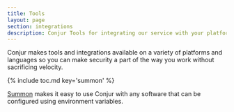 ```yaml
---
title: Tools
layout: page
section: integrations
description: Conjur Tools for integrating our service with your platforms and servers.
---
```


Conjur makes tools and integrations available on a variety of platforms
and languages so you can make security a part of the way you work without
sacrificing velocity.

{% include toc.md key='summon' %}

[Summon](summon.html) makes it easy to use Conjur with any software that can be
configured using environment variables.
